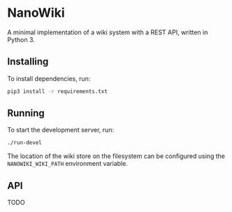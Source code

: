 # NanoWiki

A minimal implementation of a wiki system with a REST API, written in Python 3.

## Installing

To install dependencies, run:

```sh
pip3 install -r requirements.txt
```

## Running

To start the development server, run:

```sh
./run-devel
```

The location of the wiki store on the filesystem can be configured using the `NANOWIKI_WIKI_PATH` environment variable.

## API

TODO
